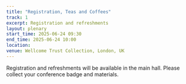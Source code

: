 ```yaml
---
title: "Registration, Teas and Coffees"
track: 1
excerpt: Registration and refreshments
layout: plenary
start_time: 2025-06-24 09:30
end_time: 2025-06-24 10:00
location:
venue: Wellcome Trust Collection, London, UK
---
```


Registration and refreshments will be available in the main hall. Please collect your conference badge and materials. 
